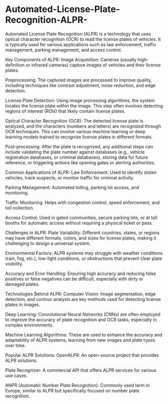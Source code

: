 # Automated-License-Plate-Recognition-ALPR-
Automated License Plate Recognition (ALPR) is a technology that uses optical character recognition (OCR) to read the license plates of vehicles. It is typically used for various applications such as law enforcement, traffic management, parking management, and access control.

Key Components of ALPR: Image Acquisition: Cameras (usually high-definition or infrared cameras) capture images of vehicles and their license plates.

Preprocessing: The captured images are processed to improve quality, including techniques like contrast adjustment, noise reduction, and edge detection.

License Plate Detection: Using image processing algorithms, the system locates the license plate within the image. This step often involves detecting regions of interest (ROIs) that likely contain license plates.

Optical Character Recognition (OCR): The detected license plate is analyzed, and the characters (numbers and letters) are recognized through OCR techniques. This can involve various machine learning or deep learning models trained to recognize license plates in different formats.

Post-processing: After the plate is recognized, any additional steps can include validating the plate number against databases (e.g., vehicle registration databases, or criminal databases), storing data for future reference, or triggering actions like opening gates or alerting authorities.

Common Applications of ALPR: Law Enforcement: Used to identify stolen vehicles, track suspects, or monitor traffic for criminal activity.

Parking Management: Automated tolling, parking lot access, and monitoring.

Traffic Monitoring: Helps with congestion control, speed enforcement, and toll collection.

Access Control: Used in gated communities, secure parking lots, or at toll booths for automatic access without requiring a physical ticket or pass.

Challenges in ALPR: Plate Variability: Different countries, states, or regions may have different formats, colors, and sizes for license plates, making it challenging to design a universal system.

Environmental Factors: ALPR systems may struggle with weather conditions (rain, fog, etc.), low-light conditions, or obstructions that prevent clear plate visibility.

Accuracy and Error Handling: Ensuring high accuracy and reducing false positives or false negatives can be difficult, especially with dirty or damaged plates.

Technologies Behind ALPR: Computer Vision: Image segmentation, edge detection, and contour analysis are key methods used for detecting license plates in images.

Deep Learning: Convolutional Neural Networks (CNNs) are often employed to improve the accuracy of plate recognition and OCR tasks, especially in complex environments.

Machine Learning Algorithms: These are used to enhance the accuracy and adaptability of ALPR systems, learning from new images and plate types over time.

Popular ALPR Solutions: OpenALPR: An open-source project that provides ALPR solutions.

Plate Recognizer: A commercial API that offers ALPR services for various use cases.

ANPR (Automatic Number Plate Recognition): Commonly used term in Europe, similar to ALPR but specifically focused on number plate recognition.

